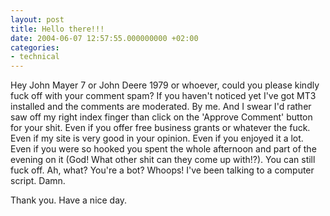 ```yaml
---
layout: post
title: Hello there!!!
date: 2004-06-07 12:57:55.000000000 +02:00
categories:
- technical
---
```

Hey John Mayer 7 or John Deere 1979 or whoever, could you please kindly fuck off with your comment spam? If you haven't noticed yet I've got MT3 installed and the comments are moderated. By me. And I swear I'd rather saw off my right index finger than click on the 'Approve Comment' button for your shit. Even if you offer free business grants or whatever the fuck. Even if my site is very good in your opinion. Even if you enjoyed it a lot. Even if you were so hooked you spent the whole afternoon and part of the evening on it (God! What other shit can they come up with!?). You can still fuck off. Ah, what? You're a bot? Whoops! I've been talking to a computer script. Damn.

Thank you. Have a nice day.
